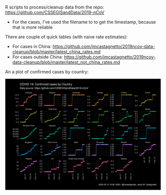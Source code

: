 R scripts to process/cleanup data from the repo: https://github.com/CSSEGISandData/2019-nCoV

- For the cases, I've used the filename to to get the timestamp, because that is more reliable

There are couple of quick tables (with naive rate estimates):

- For cases in China: https://github.com/jmcastagnetto/2019ncov-data-cleanup/blob/master/latest_china_rates.md 
- For cases outside China: https://github.com/jmcastagnetto/2019ncov-data-cleanup/blob/master/latest_not_china_rates.md

An a plot of confirmed cases by country:

![COVID-19 Confirmed cases by country](covid19-confirmed-cases-by-country.png)
